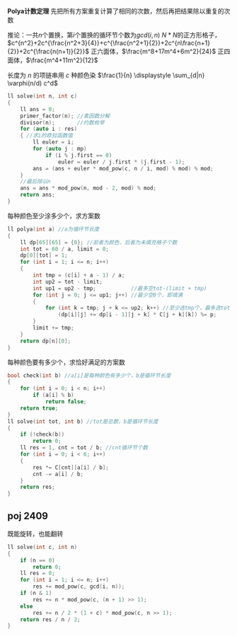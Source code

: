 **Polya计数定理** 先把所有方案重复计算了相同的次数，然后再把结果除以重复的次数

推论：一共$n$个置换，第$i$个置换的循环节个数为$gcd(i,n)$
$N*N$的正方形格子，$c^{n^2}+2c^{\frac{n^2+3}{4}}+c^{\frac{n^2+1}{2}}+2c^{n\frac{n+1}{2}}+2c^{\frac{n(n+1)}{2}}$
正六面体，$\frac{m^8+17m^4+6m^2}{24}$
正四面体，$\frac{m^4+11m^2}{12}$

长度为 $n$ 的项链串用 $c$ 种颜色染
$\frac{1}{n} \displaystyle \sum_{d|n} \varphi(n/d) c^d$
```cpp
ll solve(int n, int c)
{
    ll ans = 0;
    primer_factor(n); //素因数分解
    divisor(n);       //约数枚举
    for (auto i : res)
    { //求i的欧拉函数值
        ll euler = i;
        for (auto j : mp)
            if (i % j.first == 0)
                euler = euler / j.first * (j.first - 1);
        ans = (ans + euler * mod_pow(c, n / i, mod) % mod) % mod;
    }
    //最后除以n
    ans = ans * mod_pow(n, mod - 2, mod) % mod;
    return ans;
}
```
每种颜色至少涂多少个，求方案数
```cpp
ll polya(int a) //a为循环节长度
{
    ll dp[65][65] = {0}; //前者为颜色，后者为未填充格子个数
    int tot = 60 / a, limit = 0;
    dp[0][tot] = 1;
    for (int i = 1; i <= n; i++)
    {
        int tmp = (c[i] + a - 1) / a;
        int up2 = tot - limit;
        int up1 = up2 - tmp;           //最多空tot-(limit + tmp)
        for (int j = 0; j <= up1; j++) //最少空0个，即填满
        {
            for (int k = tmp; j + k <= up2; k++) //至少选tmp个，最多选tot - limit -j
                (dp[i][j] += dp[i - 1][j + k] * C[j + k][k]) %= p;
        }
        limit += tmp;
    }
    return dp[n][0];
}
```
每种颜色要有多少个，求恰好满足的方案数
```cpp
bool check(int b) //a[i]是每种颜色有多少个，b是循环节长度
{
    for (int i = 0; i < n; i++)
        if (a[i] % b)
            return false;
    return true;
}
ll solve(int tot, int b) //tot是总数，b是循环节长度
{
    if (!check(b))
        return 0;
    ll res = 1, cnt = tot / b; //cnt循环节个数
    for (int i = 0; i < 6; i++)
    {
        res *= C[cnt][a[i] / b];
        cnt -= a[i] / b;
    }
    return res;
}
```

## poj 2409
既能旋转，也能翻转
```cpp
ll solve(int c, int n)
{
    if (n == 0)
        return 0;
    ll res = 0;
    for (int i = 1; i <= n; i++)
        res += mod_pow(c, gcd(i, n));
    if (n & 1)
        res += n * mod_pow(c, (n + 1) >> 1);
    else
        res += n / 2 * (1 + c) * mod_pow(c, n >> 1);
    return res / n / 2;
}
```